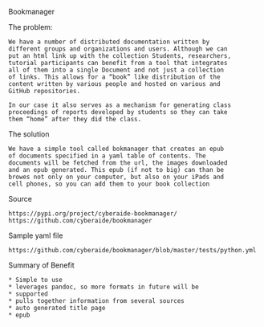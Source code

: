 Bookmanager

The problem:

	We have a number of distributed documentation written by
	different groups and organizations and users. Although we can
	put an html link up with the collection Students, researchers,
	tutorial participants can benefit from a tool that integrates
	all of them into a single Document and not just a collection
	of links. This allows for a “book” like distribution of the
	content written by various people and hosted on various and
	GitHub repositories.

	In our case it also serves as a mechanism for generating class
	proceedings of reports developed by students so they can take
	them “home” after they did the class.

The solution

	We have a simple tool called bokmanager that creates an epub
	of documents specified in a yaml table of contents. The
	documents will be fetched from the url, the images downloaded
	and an epub generated. This epub (if not to big) can than be
	browes not only on your computer, but also on your iPads and
	cell phones, so you can add them to your book collection

Source

	https://pypi.org/project/cyberaide-bookmanager/
	https://github.com/cyberaide/bookmanager

Sample yaml file

    https://github.com/cyberaide/bookmanager/blob/master/tests/python.yml

Summary of Benefit

	* Simple to use
	* leverages pandoc, so more formats in future will be
	* supported
	* pulls together information from several sources
	* auto generated title page
	* epub
